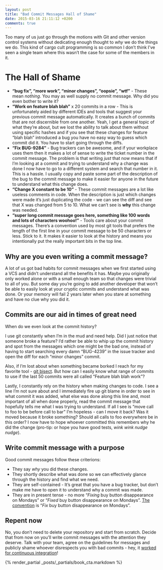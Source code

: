 ```yaml
---
layout: post
title: "Bad Commit Messages Hall of Shame"
date: 2015-03-16 21:11:12 +0200
comments: true
---
```


Too many of us just go through the motions with Git and other version control systems without dedicating enough thought to *why* we do the things we do. This kind of cargo cult programming is so common I don’t think I’ve seen a single team where this wasn’t the case for some of the members in it.

# The Hall of Shame

* **“bug fix”, “more work”, “minor changes”, “oopsie”, “wtf”** - These mean *nothing*. You may as well supply no commit message. Why did you even bother to write it?
* **“Work on feature blah blah”** x 20 commits in a row - This is unfortunately aided by different IDEs and tools that suggest your previous commit message automatically. It creates a bunch of commits that are not discernible from one another. Yeah, I get a general topic of what they’re about, but we lost the ability to talk about them without using specific hashes and if you see that these changes for feature “blah blah” introduced a bug you have no easy way to guess which commit did it. You have to start going through the diffs.
* **“Fix BUG-9284”** - Bug trackers can be awesome, and if your workplace uses them then it makes a lot of sense to write the ticket number in the commit message. The problem is that writing *just* that now means that if I’m looking at a commit and trying to understand why a change was done I now have to go to a different system and search that number in it. This is a hassle. I usually copy and paste some part of the description of the bug to the commit message to make it easier for anyone in the future to understand what this change does.
* **“Change X constant to be 10”** - These commit messages are a lot like useless comments in code. When the description is just which changes were made it’s just duplicating the code - we can see the diff and see that X was changed from 5 to 10. What we can’t see is **why** this change was needed.
* **“super long commit message goes here, something like 100 words and lots of characters woohoo!”** - Tools care about your commit messages. There’s a convention used by most git tools that prefers the length of the first line in your commit message to be 50 characters or less. Stick to it. It makes it easier to look at the history and means you intentionally put the really important bits in the top line.

## Why are you even writing a commit message?
A lot of us got bad habits for commit messages when we first started using a VCS and didn’t understand all the benefits it has. Maybe you originally only worked alone or with a small enough team so that changes were trivial to all of you. But some day you’re going to add another developer that won’t be able to easily look at your cryptic commits and understand what was done. Or your memory will fail 2 years later when you stare at something and have no clue why you did it.

## Commits are our aid in times of great need
When do we even look at the commit history?

I use git constantly when I’m in the mud and need help. Did I just notice that someone broke a feature? I’d rather be able to whip up the commit history and spot from the messages which one might be the bad one, instead of having to start searching every damn “BUG-4239” in the issue tracker and open the diff for each “minor changes” commit.

Also, if I’m lost about when something became borked I reach for my favorite tool - [git bisect](/2012/04/10/using-binary-search-for-debugging/). But how can I easily know what range of commits to use if the last 50 commits were all called “Feature blah blah work”?

Lastly, I constantly rely on the history when making changes to code. I see a line I’m not sure about and I immediately fire up git blame in order to see in what commit it was added, what else was done along this line and, most important of all when done properly, read the commit message that hopefully tells me what I was trying to understand. If all I see is “move call to foo to be before call to bar” I’m hopeless - can I move it back? Was it moved because it broke something? Should all calls to foo everywhere be in this order? I now have to hope whoever committed this remembers why he did the change (pro-tip: or hope you have good tests, *wink wink nudge nudge*).

## Write commit message with a purpose

Good commit messages follow these criterions:

 * They say *why* you did these changes.
 * They shortly describe what was done so we can effectively glance through the history and find what we need.
 * They are self-contained - It’s great that you have a bug tracker, but don’t make me have to open it to understand why a commit was made.
 * They are in present tense - no more “*Fixing* buy button disappearance on Mondays” or “*Fixed* buy button disappearance on Mondays”. [The convention](http://tbaggery.com/2008/04/19/a-note-about-git-commit-messages.html) is “*Fix* buy button disappearance on Mondays”.

## Repent now

No, you don’t need to delete your repository and start from scratch. Decide that from now on you’ll write commit messages with the attention they deserve. Talk with your team, agree on the guidelines for messages and publicly shame whoever disrespects you with bad commits - hey, it [worked for continuous integration](http://youbrokethebuild.com)!

{% render_partial _posts/_partials/book_cta.markdown %}
